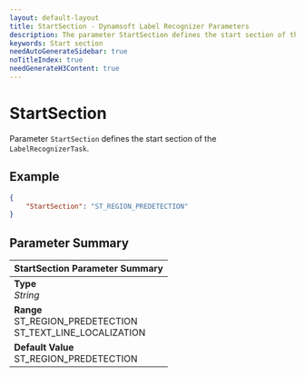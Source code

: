 ```yaml
---
layout: default-layout
title: StartSection - Dynamsoft Label Recognizer Parameters
description: The parameter StartSection defines the start section of the label recognition algorithm task.
keywords: Start section
needAutoGenerateSidebar: true
noTitleIndex: true
needGenerateH3Content: true
---
```


# StartSection

Parameter `StartSection` defines the start section of the `LabelRecognizerTask`.

## Example

```json
{
    "StartSection": "ST_REGION_PREDETECTION"
}
```

## Parameter Summary

| StartSection Parameter Summary |
| :---------------------------- |
| **Type**<br>*String* |
| **Range**<br>ST_REGION_PREDETECTION<br>ST_TEXT_LINE_LOCALIZATION |
| **Default Value**<br>ST_REGION_PREDETECTION |
